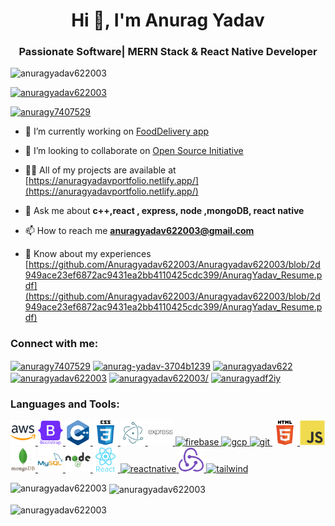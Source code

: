 <h1 align="center">Hi 👋, I'm Anurag Yadav</h1>
<h3 align="center">Passionate Software| MERN Stack & React Native Developer</h3>

<p align="left"> <img src="https://komarev.com/ghpvc/?username=anuragyadav622003&label=Profile%20views&color=0e75b6&style=flat" alt="anuragyadav622003" /> </p>

<p align="left"> <a href="https://github.com/ryo-ma/github-profile-trophy"><img src="https://github-profile-trophy.vercel.app/?username=anuragyadav622003" alt="anuragyadav622003" /></a> </p>

<p align="left"> <a href="https://twitter.com/anuragy7407529" target="blank"><img src="https://img.shields.io/twitter/follow/anuragy7407529?logo=twitter&style=for-the-badge" alt="anuragy7407529" /></a> </p>

- 🔭 I’m currently working on [FoodDelivery app](https://github.com/anuragyadav/quickbite)

- 👯 I’m looking to collaborate on [Open Source Initiative](https://github.com/anuragyadav/open-source-initiative)

- 👨‍💻 All of my projects are available at [https://anuragyadavportfolio.netlify.app/](https://anuragyadavportfolio.netlify.app/)

- 💬 Ask me about **c++,react , express, node ,mongoDB, react native**

- 📫 How to reach me **anuragyadav622003@gmail.com**

- 📄 Know about my experiences [https://github.com/Anuragyadav622003/Anuragyadav622003/blob/2d949ace23ef6872ac9431ea2bb4110425cdc399/AnuragYadav_Resume.pdf](https://github.com/Anuragyadav622003/Anuragyadav622003/blob/2d949ace23ef6872ac9431ea2bb4110425cdc399/AnuragYadav_Resume.pdf)

<h3 align="left">Connect with me:</h3>
<p align="left">
<a href="https://twitter.com/anuragy7407529" target="blank"><img align="center" src="https://raw.githubusercontent.com/rahuldkjain/github-profile-readme-generator/master/src/images/icons/Social/twitter.svg" alt="anuragy7407529" height="30" width="40" /></a>
<a href="https://linkedin.com/in/anurag-yadav-3704b1239" target="blank"><img align="center" src="https://raw.githubusercontent.com/rahuldkjain/github-profile-readme-generator/master/src/images/icons/Social/linked-in-alt.svg" alt="anurag-yadav-3704b1239" height="30" width="40" /></a>
<a href="https://www.codechef.com/users/anuragyadav622" target="blank"><img align="center" src="https://cdn.jsdelivr.net/npm/simple-icons@3.1.0/icons/codechef.svg" alt="anuragyadav622" height="30" width="40" /></a>
<a href="https://codeforces.com/profile/anuragyadav622003" target="blank"><img align="center" src="https://raw.githubusercontent.com/rahuldkjain/github-profile-readme-generator/master/src/images/icons/Social/codeforces.svg" alt="anuragyadav622003" height="30" width="40" /></a>
<a href="https://www.leetcode.com/anuragyadav622003/" target="blank"><img align="center" src="https://raw.githubusercontent.com/rahuldkjain/github-profile-readme-generator/master/src/images/icons/Social/leet-code.svg" alt="anuragyadav622003/" height="30" width="40" /></a>
<a href="https://auth.geeksforgeeks.org/user/anuragyadf2iy" target="blank"><img align="center" src="https://raw.githubusercontent.com/rahuldkjain/github-profile-readme-generator/master/src/images/icons/Social/geeks-for-geeks.svg" alt="anuragyadf2iy" height="30" width="40" /></a>
</p>

<h3 align="left">Languages and Tools:</h3>
<p align="left"> <a href="https://aws.amazon.com" target="_blank" rel="noreferrer"> <img src="https://raw.githubusercontent.com/devicons/devicon/master/icons/amazonwebservices/amazonwebservices-original-wordmark.svg" alt="aws" width="40" height="40"/> </a> <a href="https://getbootstrap.com" target="_blank" rel="noreferrer"> <img src="https://raw.githubusercontent.com/devicons/devicon/master/icons/bootstrap/bootstrap-plain-wordmark.svg" alt="bootstrap" width="40" height="40"/> </a> <a href="https://www.w3schools.com/cpp/" target="_blank" rel="noreferrer"> <img src="https://raw.githubusercontent.com/devicons/devicon/master/icons/cplusplus/cplusplus-original.svg" alt="cplusplus" width="40" height="40"/> </a> <a href="https://www.w3schools.com/css/" target="_blank" rel="noreferrer"> <img src="https://raw.githubusercontent.com/devicons/devicon/master/icons/css3/css3-original-wordmark.svg" alt="css3" width="40" height="40"/> </a> <a href="https://www.electronjs.org" target="_blank" rel="noreferrer"> <img src="https://raw.githubusercontent.com/devicons/devicon/master/icons/electron/electron-original.svg" alt="electron" width="40" height="40"/> </a> <a href="https://expressjs.com" target="_blank" rel="noreferrer"> <img src="https://raw.githubusercontent.com/devicons/devicon/master/icons/express/express-original-wordmark.svg" alt="express" width="40" height="40"/> </a> <a href="https://firebase.google.com/" target="_blank" rel="noreferrer"> <img src="https://www.vectorlogo.zone/logos/firebase/firebase-icon.svg" alt="firebase" width="40" height="40"/> </a> <a href="https://cloud.google.com" target="_blank" rel="noreferrer"> <img src="https://www.vectorlogo.zone/logos/google_cloud/google_cloud-icon.svg" alt="gcp" width="40" height="40"/> </a> <a href="https://git-scm.com/" target="_blank" rel="noreferrer"> <img src="https://www.vectorlogo.zone/logos/git-scm/git-scm-icon.svg" alt="git" width="40" height="40"/> </a> <a href="https://www.w3.org/html/" target="_blank" rel="noreferrer"> <img src="https://raw.githubusercontent.com/devicons/devicon/master/icons/html5/html5-original-wordmark.svg" alt="html5" width="40" height="40"/> </a> <a href="https://developer.mozilla.org/en-US/docs/Web/JavaScript" target="_blank" rel="noreferrer"> <img src="https://raw.githubusercontent.com/devicons/devicon/master/icons/javascript/javascript-original.svg" alt="javascript" width="40" height="40"/> </a> <a href="https://www.mongodb.com/" target="_blank" rel="noreferrer"> <img src="https://raw.githubusercontent.com/devicons/devicon/master/icons/mongodb/mongodb-original-wordmark.svg" alt="mongodb" width="40" height="40"/> </a> <a href="https://www.mysql.com/" target="_blank" rel="noreferrer"> <img src="https://raw.githubusercontent.com/devicons/devicon/master/icons/mysql/mysql-original-wordmark.svg" alt="mysql" width="40" height="40"/> </a> <a href="https://nodejs.org" target="_blank" rel="noreferrer"> <img src="https://raw.githubusercontent.com/devicons/devicon/master/icons/nodejs/nodejs-original-wordmark.svg" alt="nodejs" width="40" height="40"/> </a> <a href="https://reactjs.org/" target="_blank" rel="noreferrer"> <img src="https://raw.githubusercontent.com/devicons/devicon/master/icons/react/react-original-wordmark.svg" alt="react" width="40" height="40"/> </a> <a href="https://reactnative.dev/" target="_blank" rel="noreferrer"> <img src="https://reactnative.dev/img/header_logo.svg" alt="reactnative" width="40" height="40"/> </a> <a href="https://redux.js.org" target="_blank" rel="noreferrer"> <img src="https://raw.githubusercontent.com/devicons/devicon/master/icons/redux/redux-original.svg" alt="redux" width="40" height="40"/> </a> <a href="https://tailwindcss.com/" target="_blank" rel="noreferrer"> <img src="https://www.vectorlogo.zone/logos/tailwindcss/tailwindcss-icon.svg" alt="tailwind" width="40" height="40"/> </a> </p>

<p><img align="left" src="https://github-readme-stats.vercel.app/api/top-langs?username=anuragyadav622003&show_icons=true&locale=en&layout=compact" alt="anuragyadav622003" /></p>

<p>&nbsp;<img align="center" src="https://github-readme-stats.vercel.app/api?username=anuragyadav622003&show_icons=true&locale=en" alt="anuragyadav622003" /></p>

<p><img align="center" src="https://github-readme-streak-stats.herokuapp.com/?user=anuragyadav622003&" alt="anuragyadav622003" /></p>
